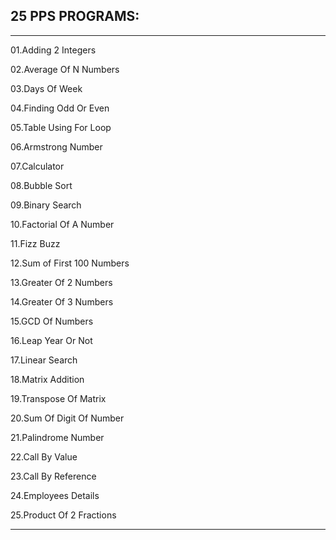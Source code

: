 ## 25 PPS PROGRAMS:

------------------



01.Adding 2 Integers 

02.Average Of N Numbers

03.Days Of Week

04.Finding Odd Or Even

05.Table Using For Loop

06.Armstrong Number

07.Calculator

08.Bubble Sort

09.Binary Search

10.Factorial Of A Number

11.Fizz Buzz

12.Sum of First 100 Numbers

13.Greater Of 2 Numbers

14.Greater Of 3 Numbers

15.GCD Of Numbers 

16.Leap Year Or Not 

17.Linear Search

18.Matrix Addition

19.Transpose Of Matrix

20.Sum Of Digit Of Number

21.Palindrome Number

22.Call By Value 

23.Call By Reference 

24.Employees Details

25.Product Of 2 Fractions


---
